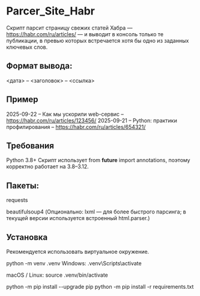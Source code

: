 # Parcer_Site_Habr
Скрипт парсит страницу свежих статей Хабра — https://habr.com/ru/articles/ — и выводит в консоль только те публикации, в превью которых встречается хотя бы одно из заданных ключевых слов.

## Формат вывода:

<дата> – <заголовок> – <ссылка>

## Пример
2025-09-22 – Как мы ускорили web-сервис – https://habr.com/ru/articles/123456/
2025-09-21 – Python: практики профилирования – https://habr.com/ru/articles/654321/

## Требования

Python 3.8+
Скрипт использует from __future__ import annotations, поэтому корректно работает на 3.8–3.12.

## Пакеты:

requests

beautifulsoup4
(Опционально: lxml — для более быстрого парсинга; в текущей версии используется встроенный html.parser.)

## Установка

Рекомендуется использовать виртуальное окружение.

python -m venv .venv
Windows:
.venv\Scripts\activate

macOS / Linux:
source .venv/bin/activate

python -m pip install --upgrade pip
python -m pip install -r requirements.txt
